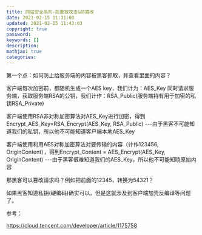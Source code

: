 ```yaml
---
title: 网站安全系列-防重放攻击&防篡改
date: 2021-02-15 11:31:03
updated: 2021-02-15 11:43:03
copyright: true
password:
keywords: []
description: 
mathjax: true
categories:
---
```


第一个点：如何防止给服务端的内容被黑客抓取，并查看里面的内容？

客户端每次加密前，都随机生成一个AES key，我们计为：AES_Key
同时请求服务端，获取服务端RSA的公钥，我们计作：RSA_Public(服务端持有用于加密的私钥RSA_Private)

客户端使用RSA非对称加密算法对AES_Key进行加密，得到Encrypt_AES_Key=RSA_Encrypt(AES_Key, RSA_Public) ---由于黑客不可能知道我们的私钥，所以他不可能知道客户端本地AES_Key

客户端使用利用AES对称加密算法对要传输的内容（计作123456, OriginContent），得到Encrypt_Content = AES_Encrypt(AES_Key, OriginContent) ---由于黑客很难知道我们的AES_Key，所以他不可能知晓原始内容

那黑客可以篡改请求吗？例如把前面的12345，转换为54321？

如果黑客知道私钥(硬编码)确实可以。但是这就涉及到客户端加壳反编译等问题了。

参考：

https://cloud.tencent.com/developer/article/1175758
